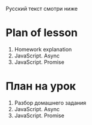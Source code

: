 Русский текст смотри ниже

# Plan of lesson <br/>
1. Homework explanation <br/>
2. JavaScript. Async  <br/>
3. JavaScript. Promise  <br/>


# План на урок <br/>
1. Разбор домашнего задания  <br/>
2. JavaScript. Async  <br/>
3. JavaScript. Promise  <br/>
